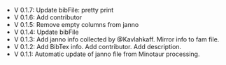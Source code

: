 - V 0.1.7: Update bibFile: pretty print
- V 0.1.6: Add contributor
- V 0.1.5: Remove empty columns from janno
- V 0.1.4: Update bibFile
- V 0.1.3: Add janno info collected by @Kavlahkaff. Mirror info to fam file.
- V 0.1.2: Add BibTex info. Add contributor. Add description.
- V 0.1.1: Automatic update of janno file from Minotaur processing.
